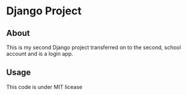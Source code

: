# Django Project

## About
This is my second Django project transferred on to the second, school account and is a login app.

## Usage
This code is under MIT licease